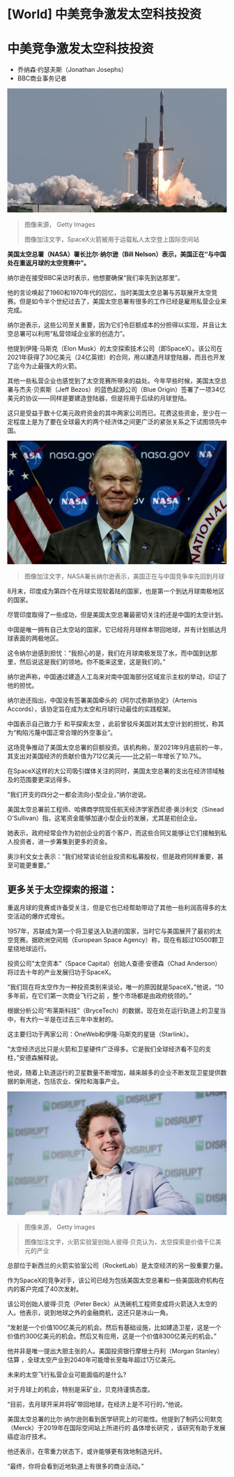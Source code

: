 # [World] 中美竞争激发太空科技投资

#  中美竞争激发太空科技投资

  * 乔纳森·约瑟夫斯（Jonathan Josephs） 
  * BBC商业事务记者 


![A SpaceX Falcon 9 rocket with a Crew Dragon spacecraft and four private astronauts launches](_131064229_ae2f47ea-2075-4c15-8328-fba5f6acc96e.jpg)

> 图像来源，  Getty Images
>
> 图像加注文字，SpaceX火箭被用于运载私人太空登上国际空间站

**美国太空总署（NASA）署长比尔·纳尔逊（Bill Nelson）表示，美国正在“与中国处在重返月球的太空竞赛中”。**

纳尔逊在接受BBC采访时表示，他想要确保“我们率先到达那里”。

他的言论唤起了1960和1970年代的回忆，当时美国太空总署与苏联展开太空竞赛。但是如今半个世纪过去了，美国太空总署有很多的工作已经是雇用私营企业来完成。

纳尔逊表示，这些公司至关重要，因为它们令巨额成本的分担得以实现，并且让太空总署可以利用“私营领域企业家的创造力”。

他提到伊隆·马斯克（Elon Musk）的太空探索技术公司（即SpaceX）。该公司在2021年获得了30亿美元（24亿英镑）的合同，用以建造月球登陆器，而且也开发了迄今为止最强大的火箭。

其他一些私营企业也感觉到了太空竞赛所带来的益处。今年早些时候，美国太空总署与杰夫·贝索斯（Jeff Bezos）的蓝色起源公司（Blue Origin）签署了一项34亿美元的协议——同样是要建造登陆器，但是将用于后续的月球登陆。

这只是受益于数十亿美元政府资金的其中两家公司而已。花费这些资金，至少在一定程度上是为了要在全球最大的两个经济体之间更广泛的紧张关系之下试图领先中国。

![NASA administrator Bill Nelson](_131024391_billnelsonbbcnasa.jpg)

> 图像加注文字，NASA署长纳尔逊表示，美国正在与中国竞争率先回到月球

8月末，印度成为第四个在月球实现软着陆的国家，也是第一个到达月球南极地区的国家。

尽管印度取得了一些成功，但是美国太空总署最密切关注的还是中国的太空计划。

中国是唯一拥有自己太空站的国家，它已经将月球样本带回地球，并有计划抵达月球表面的两极地区。

这令纳尔逊感到担忧：“我担心的是，我们在月球南极发现了水，而中国到达那里，然后说这是我们的领地。你不能来这里，这是我们的。”

纳尔逊声称，中国通过建造人工岛来对南中国海部分区域宣示主权的举动，印证了他的担忧。

纳尔逊还指出，中国没有签署美国牵头的《阿尔忒弥斯协定》（Artemis Accords），该协定旨在成为太空和月球行动最佳的实践框架。

中国表示自己致力于 和平探索太空  ，此前曾驳斥美国对其太空计划的担忧，称其为“构陷污蔑中国正常合理的外空事业”。

这场竞争推动了美国太空总署的巨额投资。该机构称，至2021年9月底前的一年，其支出对美国经济的贡献价值为712亿美元——比之前一年增长了10.7%。

在SpaceX这样的大公司吸引媒体关注的同时，美国太空总署的支出在经济领域触及的范围要更深远得多。

“我们开支的四分之一都会流向小型企业，”纳尔逊说。

美国太空总署前工程师、哈佛商学院现任航天经济学家西尼德·奥沙利文（Sinead O'Sullivan）指，这笔资金能够加速小型企业的发展，尤其是初创企业。

她表示，政府经常会作为初创企业的首个客户，而这些合同又能够让它们接触到私人投资者，进一步筹集到更多的资金。

奥沙利文女士表示：“我们经常谈论创业投资和私募股权，但是政府同样重要，甚至可能更重要。”

##  更多关于太空探索的报道：

重返月球的竞赛或许备受关注，但是它也已经帮助带动了其他一些利润高得多的太空活动的爆炸式增长。

1957年，苏联成为第一个将卫星送入轨道的国家，当时它与美国展开了最初的太空竞赛。据欧洲空间局（European Space Agency）称，现在有超过10500颗卫星绕地球运行。

投资公司“太空资本”（Space Capital）创始人查德·安德森（Chad Anderson）将过去十年的产业发展归功于SpaceX。

“我们现在将太空作为一种投资类别来谈论，唯一的原因就是SpaceX，”他说，“10多年前，在它们第一次商业飞行之前 ，整个市场都是由政府统领的。”

根据分析公司“布莱斯科技”（BryceTech）的数据，现在处在运行轨道上的卫星当中，有大约一半是在过去三年中发射的。

这主要归功于两家公司：OneWeb和伊隆·马斯克的星链（Starlink）。

“太空经济远比只是火箭和卫星硬件广泛得多。它是我们全球经济看不见的支柱，”安德森解释说。

他说，随着上轨道运行的卫星数量不断增加，越来越多的企业不断发现卫星提供数据的新用途，包括农业、保险和海事产业。

![Peter Beck](_131025108_peterbeckgettyimages-1027371164.jpg)

> 图像来源，  Getty Images
>
> 图像加注文字，火箭实验室创始人彼得·贝克认为，太空探索是价值千亿美元的产业

总部位于新西兰的火箭实验室公司（RocketLab）是太空经济的另一股重要力量。

作为SpaceX的竞争对手，该公司已经为包括美国太空总署和一些美国政府机构在内的客户完成了40次发射。

该公司创始人彼得·贝克（Peter Beck）从洗碗机工程师变成将火箭送入太空的人。他表示，说到地球之外的金融商机，这还只是冰山一角。

“发射是一个价值100亿美元的机会。然后有基础设施，比如建造卫星，这是一个价值约300亿美元的机会。然后又有应用，这是一个价值8300亿美元的机会。”

他并非是唯一提出大胆主张的人。美国投资银行摩根士丹利（Morgan Stanley） 估算  ，全球太空产业到2040年可能增长至每年超过1万亿美元。

未来的太空飞行私营企业可能面临的是什么?

对于月球上的机会，特别是采矿业，贝克持谨慎态度。

“目前，去月球开采并将矿带回地球，在经济上是不可行的，”他说。

美国太空总署的比尔·纳尔逊则看到医学研究上的可能性。他提到了制药公司默克（Merck）于2019年在国际空间站上所进行的 晶体增长研究  ，该研究有助于发展癌症治疗技术。

他还表示，在零重力状态下，或许能够更有效地制造光纤。

“最终，你将会看到近地轨道上有很多的商业活动。”


